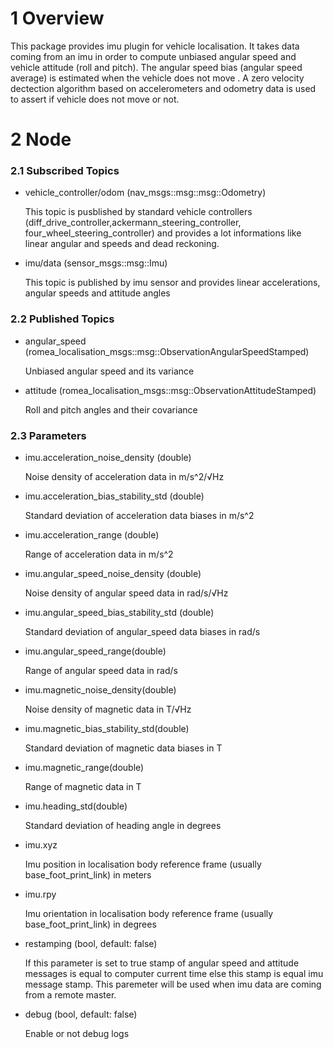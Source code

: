 # 1 Overview #

This package provides imu plugin for vehicle localisation. It takes data coming from an imu in order to compute unbiased angular speed and vehicle attitude (roll and pitch). The angular speed bias (angular speed average) is estimated when the vehicle does not move . A zero velocity dectection algorithm based on accelerometers and odometry data is used to assert if vehicle does not move or not.

# 2 Node #

### 2.1 Subscribed Topics ###

- vehicle_controller/odom (nav_msgs::msg::msg::Odometry)

  This topic is pusblished by standard vehicle controllers (diff_drive_controller,ackermann_steering_controller, four_wheel_steering_controller) and provides a lot informations like linear angular and speeds and dead reckoning.

- imu/data (sensor_msgs::msg::Imu)

  This topic is published by imu sensor and provides linear accelerations, angular speeds and attitude angles

### 2.2 Published Topics ###

- angular_speed (romea_localisation_msgs::msg::ObservationAngularSpeedStamped)

  Unbiased angular speed and its variance 

- attitude (romea_localisation_msgs::msg::ObservationAttitudeStamped)

  Roll and pitch angles and their covariance

### 2.3 Parameters ###

- imu.acceleration_noise_density (double)
 
  Noise density of acceleration data in m/s^2/√Hz
   
- imu.acceleration_bias_stability_std (double)

  Standard deviation of acceleration data  biases in m/s^2

- imu.acceleration_range (double)

  Range of acceleration data in m/s^2

- imu.angular_speed_noise_density (double)

  Noise density of angular speed data in rad/s/√Hz

- imu.angular_speed_bias_stability_std (double)

  Standard deviation of angular_speed data biases in rad/s

- imu.angular_speed_range(double)

  Range of angular speed data in rad/s
  
- imu.magnetic_noise_density(double)

  Noise density of magnetic data in T/√Hz

- imu.magnetic_bias_stability_std(double)

  Standard deviation of magnetic data biases in T

- imu.magnetic_range(double)

  Range of magnetic data in T

- imu.heading_std(double)

  Standard deviation of heading angle in degrees

- imu.xyz

  Imu position in localisation body reference frame (usually base_foot_print_link) in meters

- imu.rpy

  Imu orientation in localisation body reference frame (usually base_foot_print_link) in degrees

- restamping (bool, default: false)

  If this parameter is set to true stamp of angular speed and attitude messages is equal to computer current time else this stamp is equal imu message stamp.  This paremeter will be used when imu data are coming from a remote master.

- debug (bool, default: false)

  Enable or not debug logs

